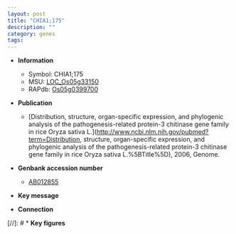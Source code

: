 ```yaml
---
layout: post
title: "CHIA1;175"
description: ""
category: genes
tags: 
---
```


* **Information**  
    + Symbol: CHIA1;175  
    + MSU: [LOC_Os05g33150](http://rice.uga.edu/cgi-bin/ORF_infopage.cgi?orf=LOC_Os05g33150)  
    + RAPdb: [Os05g0399700](http://rapdb.dna.affrc.go.jp/viewer/gbrowse_details/irgsp1?name=Os05g0399700)  

* **Publication**  
    + [Distribution, structure, organ-specific expression, and phylogenic analysis of the pathogenesis-related protein-3 chitinase gene family in rice Oryza sativa L.](http://www.ncbi.nlm.nih.gov/pubmed?term=Distribution, structure, organ-specific expression, and phylogenic analysis of the pathogenesis-related protein-3 chitinase gene family in rice Oryza sativa L.%5BTitle%5D), 2006, Genome.

* **Genbank accession number**  
    + [AB012855](http://www.ncbi.nlm.nih.gov/nuccore/AB012855)

* **Key message**  

* **Connection**  

[//]: # * **Key figures**  


